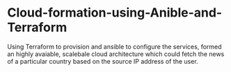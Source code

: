 # Cloud-formation-using-Anible-and-Terraform

Using Terraform to provision and ansible to configure the services, formed an highly avaiable, scalebale cloud architecture which could fetch the news of a particular country based on the source IP address of the user.

